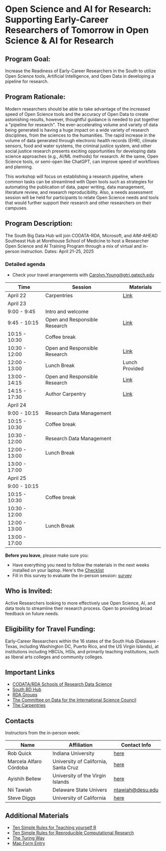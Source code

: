 # Open Science and AI for Research:  Supporting Early-Career Researchers of Tomorrow in Open Science & AI for Research

## Program Goal:
Increase the Readiness of Early-Career Researchers in the South to utilize Open Science tools, Artificial Intelligence, and Open Data in developing a pipeline for research.

## Program Rationale: 
Modern researchers should be able to take advantage of the increased speed of Open Science tools and the accuracy of Open Data to create astonishing results, however, thoughtful guidance is needed to put together a "pipeline for research". The ever-accelerating volume and variety of data being generated is having a huge impact on a wide variety of research disciplines, from the sciences to the humanities. The rapid increase in the volume of data generated through electronic health records (EHR), climate sensors, food and water systems, the criminal justice system, and other social justice research presents exciting opportunities for developing data science approaches (e.g., AI/ML methods) for research. At the same, Open Science tools, or semi-open like ChatGPT, can improve speed of workflows and planning.   

This workshop will focus on establishing a research pipeline, where common tasks can be streamlined with Open tools such as strategies for automating the publication of data, paper writing, data management, literature review, and research reproducibility. Also, a needs assessment session will be held for participants to relate Open Science needs and tools that would further support their research and other researchers on their campuses.

## Program Description:
The South Big Data Hub will join CODATA-RDA, Microsoft, and AIM-AHEAD Southeast Hub at Morehouse School of Medicine to host a  Researcher Open Science and AI Training Program through a mix of virtual and in-person instruction. Dates: April 21-25, 2025

### Detailed agenda
   * Check your travel arrangements with Carolyn.Young@gtri.gatech.edu

| Time           | Session                        | Materials |
|----------------|--------------------------------|-----------|
| April 22       | Carpentries                    | [Link](https://sdiggs.github.io/2025-04-21-carpentries-sords/)    |
| April 23       |                                |           |
| 9:00 - 9:45    | Intro and welcome              |           |
| 9:45 - 10:15   | Open and Responsible Research  | [Link](OpenScience_EthicsATL2023.pdf)  |
| 10:15 - 10:30  | Coffee break                   |           |
| 10:30 - 12:00  | Open and Responsible Research  | [Link](OpenScience_EthicsATL2023.pdf)  |
| 12:00 - 13:00  | Lunch Break                    | Lunch Provided |
| 13:00 - 14:15  | Open and Responsible Research  | [Link](OpenScience_EthicsATL2023.pdf)  |
| 14:15 - 17:30  | Author Carpentry               | [Link](https://malfaro2.github.io/Atlanta2022/AuthorCarpentry.html#/title-slide)  |
|April 24        |                                |           |
| 9:00 - 10:15   | Research Data Management       |           |
| 10:15 - 10:30  | Coffee break                   |           |
| 10:30 - 12:00  | Research Data Management       |           |
| 12:00 - 13:00  | Lunch Break                    |           |
| 13:00 - 17:00  | 
|April 25        |                                |           |
| 9:00 - 10:15   |                                |           |
| 10:15 - 10:30  | Coffee break                   |           |
| 10:30 - 12:00  |                                |           |
| 12:00 - 13:00  | Lunch Break                    |           |
| 13:00 - 17:00  |                                |           |

**Before you leave**, please make sure you:

* Have everything you need to follow the materials in the next weeks installed on your laptop. Here's the [Checklist](Checklist.md)
* Fill in this survey to evaluate the in-person session: [survey]()

## Who is Invited:
Active Researchers looking to more effectively use Open Science, AI, and data tools to streamline their research process. Open to providing broad feedback on future needs.

## Eligibility for Travel Funding:
Early-Career Researchers within the 16 states of the South Hub (Delaware - Texas, including Washington DC, Puerto Rico, and the US Virgin Islands), at institutions including HBCUs, HSIs, and primarily teaching institutions, such as liberal arts colleges and community colleges.

## Important Links <a name="links"></a>

* [CODATA/RDA Schools of Research Data Science](https://www.datascienceschools.org/)
* [South BD Hub](https://southbigdatahub.org)
* [RDA Groups](https://www.rd-alliance.org/groups)
* [The Committee on Data for the International Science Council](https://www.codata.org)
* [The Carpentries](https://carpentries.org/)

## Contacts <a name="contacts"></a>

Instructors from the in-person week: 

| Name                        | Affiliation                          | Contact Info |
|-----------------------------|--------------------------------------|--------------|
| Rob Quick                   | Indiana University                   | [here](https://directory.iu.edu/person/details/rquick)            |
| Marcela Alfaro Córdoba      | University of California, Santa Cruz | [here](https://malfaro.netlify.app/)                              |
| Ayishih Bellew              | University of the Virgin Islands     | [here](https://www.uvi.edu/directory/staff/ayishih-k-bellew.html) |
| Nii Tawiah                  | Delaware State Univers               | ntawiah@desu.edu                                                  |
| Steve Diggs                 | University of California             | [here](https://www.ucop.edu/directory-search/index.php)           |

## Additional Materials <a name="+materials"></a>

* [Ten Simple Rules for Teaching yourself R](https://journals.plos.org/ploscompbiol/article?id=10.1371/journal.pcbi.1010372)
* [Ten Simple Rules for Reproducible Computational Research](https://journals.plos.org/ploscompbiol/article?id=10.1371/journal.pcbi.1003285)
* [The Turing Way](https://the-turing-way.netlify.app/welcome)
* [Map Form Entry](https://docs.google.com/forms/d/19V46loM5kSaS2w2GONPcixNhmrDrRQ8weI7O552jiHY/edit)
